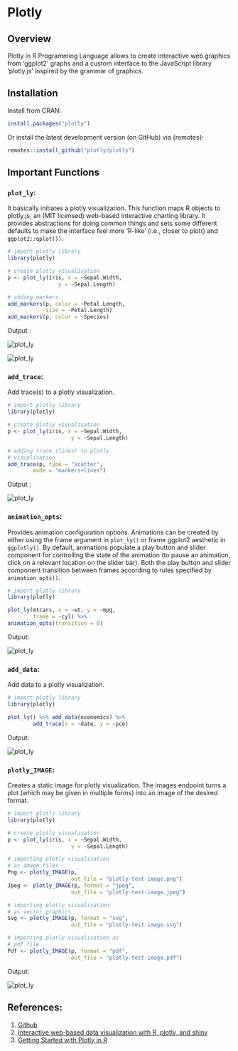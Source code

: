 # Plotly

## Overview
Plotly in R Programming Language allows to create interactive web graphics from ‘ggplot2’ graphs and a custom interface to the JavaScript library ‘plotly.js’ inspired by the grammar of graphics.

## Installation

Install from CRAN:
```r
install.packages("plotly")
```

Or install the latest development version (on GitHub) via {remotes}:
```r
remotes::install_github("plotly/plotly")
```

## Important Functions

### `plot_ly`: 
It basically initiates a plotly visualization. This function maps R objects to plotly.js, an (MIT licensed) web-based interactive charting library. It provides abstractions for doing common things and sets some different defaults to make the interface feel more ‘R-like’ (i.e., closer to plot() and `ggplot2::qplot())`.

```r
# import plotly library
library(plotly)

# create plotly visualisation
p <- plot_ly(iris, x = ~Sepal.Width,
				y = ~Sepal.Length)

# adding markers
add_markers(p, color = ~Petal.Length,
			size = ~Petal.Length)
add_markers(p, color = ~Species)
```

Output :

![plot_ly](./images/Rplot-1.png)

![plot_ly](./images/Rplot-2.png)


### `add_trace`: 
Add trace(s) to a plotly visualization.

```r
# import plotly library
library(plotly)

# create plotly visualisation
p <- plot_ly(iris, x = ~Sepal.Width,
					y = ~Sepal.Length)

# adding trace (lines) to plotly
# visualisation
add_trace(p, type = "scatter",
		mode = "markers+lines")
```

Output :

![plot_ly](./images/Rplot_trace.png)

### `animation_opts`: 
Provides animation configuration options. Animations can be created by either using the frame argument in `plot_ly()` or frame ggplot2 aesthetic in `ggplotly()`. By default, animations populate a play button and slider component for controlling the state of the animation (to pause an animation, click on a relevant location on the slider bar). Both the play button and slider component transition between frames according to rules specified by `animation_opts()`.

```r
# import plotly library
library(plotly)

plot_ly(mtcars, x = ~wt, y = ~mpg,
		frame = ~cyl) %>%
animation_opts(transition = 0)
```

Output:

![plot_ly](./images/Rplot_anim.png)

### `add_data`: 
Add data to a plotly visualization.

```r
# import plotly library
library(plotly)

plot_ly() %>% add_data(economics) %>%
		add_trace(x = ~date, y = ~pce)
```

Output:

![plot_ly](./images/Rplot_add.png)

### `plotly_IMAGE`: 
Creates a static image for plotly visualization. The images endpoint turns a plot (which may be given in multiple forms) into an image of the desired format.

```r
# import plotly library
library(plotly)

# create plotly visualisation
p <- plot_ly(iris, x = ~Sepal.Width,
					y = ~Sepal.Length)

# importing plotly visualisation
# as image files
Png <- plotly_IMAGE(p,
					out_file = "plotly-test-image.png")
Jpeg <- plotly_IMAGE(p, format = "jpeg",
					out_file = "plotly-test-image.jpeg")

# importing plotly visualisation
# as vector graphics
Svg <- plotly_IMAGE(p, format = "svg",
					out_file = "plotly-test-image.svg")

# importing plotly visualisation as
# pdf file
Pdf <- plotly_IMAGE(p, format = "pdf",
					out_file = "plotly-test-image.pdf")
```

Output:

![plot_ly](./images/Rplot_IMG.jpg)


## References:

1. [Github](https://github.com/plotly/plotly.R)
2. [Interactive web-based data visualization with R, plotly, and shiny](https://plotly-r.com/index.html)
3. [Getting Started with Plotly in R](https://www.geeksforgeeks.org/getting-started-with-plotly-in-r/)
